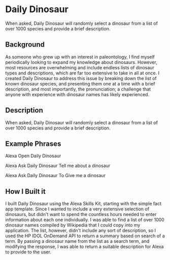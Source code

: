 # Daily Dinosaur
When asked, Daily Dinosaur will randomly select a dinosaur from a list of over 1000 species and provide a brief description.

## Background
As someone who grew up with an interest in paleontology, I find myself periodically looking to expand my knowledge about dinosaurs. However, most resources are overwhelming and include endless lists of dinosaur types and descriptions, which are far too extensive to take in all at once. I created Daily Dinosaur to address this issue by breaking down the list of known dinosaur species, and presenting them one at a time with a brief description, and most importantly, the pronunciation; a challenge that anyone with experience with dinosaur names has likely experienced.

## Description
When asked, Daily Dinosaur will randomly select a dinosaur from a list of over 1000 species and provide a brief description.

## Example Phrases
Alexa Open Daily Dinosaur

Alexa Ask Daily Dinosaur Tell me about a dinosaur

Alexa Ask Daily Dinosaur To Give me a dinosaur


## How I Built it
I built Daily Dinosaur using the Alexa Skills Kit, starting with the simple fact app template. Since I wanted to include a very extensive selection of dinosaurs, but didn't want to spend the countless hours needed to enter information about each one individually. I was able to find a list of over 1000 dinosaur names compiled by Wikipedia that I could copy into my application. The list, however, didn't include any sort of description, so I used the HP IDOL OnDemand API to return a summary based on search of a term. By passing a dinosaur name from the list as a search term, and modifying the response, I was able to return a suitable description for Alexa to provide to the user.
